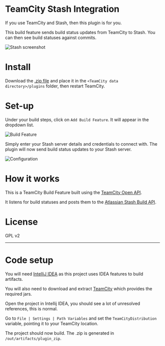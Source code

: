 TeamCity Stash Integration
===============
If you use TeamCity and Stash, then this plugin is for you.

This build feature sends build status updates from TeamCity to Stash.  You can then see build statuses against commits.

 ![Stash screenshot](http://farm9.staticflickr.com/8507/8529565648_cd74cc3b61_o.png)



Install
==========

Download the [.zip file](https://github.com/mendhak/teamcity-stash/blob/master/teamcity.stash.zip?raw=true) and place it in the `<TeamCity data directory>/plugins` folder, then restart TeamCity.


Set-up
==========

Under your build steps, click on `Add Build Feature`. It will appear in the dropdown list.

![Build Feature](http://farm9.staticflickr.com/8097/8529565338_3da443c808_o.png)


Simply enter your Stash server details and credentials to connect with. The plugin will now send build status updates to your Stash server.

![Configuration](http://farm9.staticflickr.com/8103/8528453179_53d61d97b2_o.png)


How it works
======

This is a TeamCity Build Feature built using the [TeamCity Open API](http://confluence.jetbrains.com/display/TCD7/Developing+TeamCity+Plugins).

It listens for build statuses and posts them to the [Atlassian Stash Build API](https://developer.atlassian.com/static/rest/stash/latest/stash-build-integration-rest.html).



License
=======
GPL v2


______________


Code setup
=====
You will need [IntelliJ IDEA](http://www.jetbrains.com/idea/download/) as this project uses IDEA features to build artifacts.

You will also need to download and extract [TeamCity](http://www.jetbrains.com/teamcity/download/) which provides the required jars.

Open the project in Intellij IDEA, you should see a lot of unresolved references, this is normal.

Go to `File | Settings | Path Variables` and set the `TeamCityDistribution` variable, pointing it to your TeamCity location.

The project should now build.  The .zip is generated in `/out/artifacts/plugin_zip`.